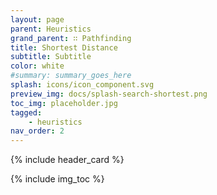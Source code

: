 ```yaml
---
layout: page
parent: Heuristics
grand_parent: ∷ Pathfinding
title: Shortest Distance
subtitle: Subtitle
color: white
#summary: summary_goes_here
splash: icons/icon_component.svg
preview_img: docs/splash-search-shortest.png
toc_img: placeholder.jpg
tagged: 
    - heuristics
nav_order: 2
---
```


{% include header_card %}

{% include img_toc %}
